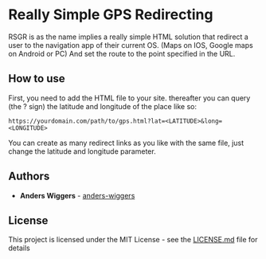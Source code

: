 # Really Simple GPS Redirecting

RSGR is as the name implies a really simple HTML solution that redirect a user to the navigation app of their current OS. (Maps on IOS, Google maps on Android or PC) And set the route to the point specified in the URL. 

## How to use
First, you need to add the HTML file to your site. thereafter you can query (the ? sign) the latitude and longitude of the place like so:

```
https://yourdomain.com/path/to/gps.html?lat=<LATITUDE>&long=<LONGITUDE>
```
You can create as many redirect links as you like with the same file, just change the latitude and longitude parameter. 


## Authors

* **Anders Wiggers** - [anders-wiggers](https://github.com/anders-wiggers)

## License

This project is licensed under the MIT License - see the [LICENSE.md](LICENSE.md) file for details